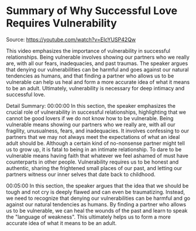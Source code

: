 # Summary of Why Successful Love Requires Vulnerability

Source: https://youtube.com/watch?v=EIcYUSP42Qw

This video emphasizes the importance of vulnerability in successful relationships. Being vulnerable involves showing our partners who we really are, with all our fears, inadequacies, and past traumas. The speaker argues that denying our vulnerabilities can be harmful and goes against our natural tendencies as humans, and that finding a partner who allows us to be vulnerable can help us heal and form a more accurate idea of what it means to be an adult. Ultimately, vulnerability is necessary for deep intimacy and successful love.

Detail Summary: 
00:00:00
In this section, the speaker emphasizes the crucial role of vulnerability in successful relationships, highlighting that we cannot be good lovers if we do not know how to be vulnerable. Being vulnerable means showing our partners who we really are, with all our fragility, unusualness, fears, and inadequacies. It involves confessing to our partners that we may not always meet the expectations of what an ideal adult should be. Although a certain kind of no-nonsense partner might tell us to grow up, it is fatal to being in an intimate relationship. To dare to be vulnerable means having faith that whatever we feel ashamed of must have counterparts in other people. Vulnerability requires us to be honest and authentic, sharing the frightened small places of our past, and letting our partners witness our inner selves that date back to childhood.

00:05:00
In this section, the speaker argues that the idea that we should be tough and not cry is deeply flawed and can even be traumatizing. Instead, we need to recognize that denying our vulnerabilities can be harmful and go against our natural tendencies as humans. By finding a partner who allows us to be vulnerable, we can heal the wounds of the past and learn to speak the "language of weakness". This ultimately helps us to form a more accurate idea of what it means to be an adult.

